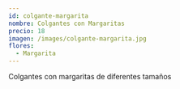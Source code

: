 ```yaml
---
id: colgante-margarita
nombre: Colgantes con Margaritas
precio: 18
imagen: /images/colgante-margarita.jpg
flores:
  - Margarita
---
```


Colgantes con margaritas de diferentes tamaños
